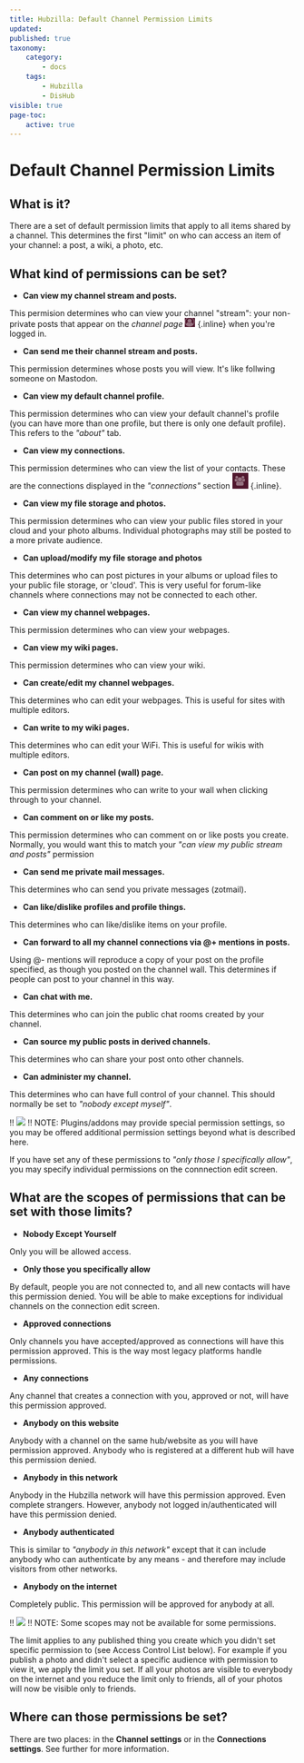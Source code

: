 ```yaml
---
title: Hubzilla: Default Channel Permission Limits
updated:
published: true
taxonomy:
    category:
        - docs
    tags:
        - Hubzilla
        - DisHub
visible: true
page-toc:
    active: true
---
```


# Default Channel Permission Limits

## What is it?
There are a set of default permission limits that apply to all items shared by a channel. This determines the first "limit" on who can access an item of your channel: a post, a wiki, a photo, etc.

## What kind of permissions can be set?

- **Can view my channel stream and posts.**

This permision determines who can view your channel "stream": your non-private posts that appear on the *channel page* ![channel_icon](en/channel_icon.png) {.inline} when you're logged in.

- **Can send me their channel stream and posts.**

This permission determines whose posts you will view. It's like follwing someone on Mastodon.

- **Can view my default channel profile.**

This permission determines who can view your default channel's profile (you can have more than one profile, but there is only one default profile). This refers to the *"about"* tab.

- **Can view my connections.**

This permission determines who can view the list of your contacts. These are the connections displayed in the *"connections"* section ![connection_icon](en/connection_icon.png) {.inline}.

- **Can view my file storage and photos.**

This permission determines who can view your public files stored in your cloud and your photo albums. Individual photographs may still be posted to a more private audience.

- **Can upload/modify my file storage and photos**

This determines who can post pictures in your albums or upload files to your public file storage, or 'cloud'. This is very useful for forum-like channels where connections may not be connected to each other.

- **Can view my channel webpages.**

This permission determines who can view your webpages.

- **Can view my wiki pages.**

This permission determines who can view your wiki.

- **Can create/edit my channel webpages.**

This determines who can edit your webpages. This is useful for sites with multiple editors.

- **Can write to my wiki pages.**

This determines who can edit your WiFi. This is useful for wikis with multiple editors.

- **Can post on my channel (wall) page.**

This permission determines who can write to your wall when clicking through to your channel.

- **Can comment on or like my posts.**

This permission determines who can comment on or like posts you create. Normally, you would want this to match your *"can view my public stream and posts"* permission

- **Can send me private mail messages.**

This determines who can send you private messages (zotmail).

- **Can like/dislike profiles and profile things.**

This determines who can like/dislike items on your profile.

- **Can forward to all my channel connections via @+ mentions in posts.**

Using @- mentions will reproduce a copy of your post on the profile specified, as though you posted on the channel wall. This determines if people can post to your channel in this way.

- **Can chat with me.**

This determines who can join the public chat rooms created by your channel.

- **Can source my public posts in derived channels.**

This determines who can share your post onto other channels.

- **Can administer my channel.**

This determines who can have full control of your channel. This should normally be set to *"nobody except myself"*.

!! ![](/home/icons/note.png)
!! NOTE: Plugins/addons may provide special permission settings, so you may be offered additional permission settings beyond what is described here.

If you have set any of these permissions to *"only those I specifically allow"*, you may specify individual permissions on the connnection edit screen.

## What are the scopes of permissions that can be set with those limits?

- **Nobody Except Yourself**

Only you will be allowed access.

- **Only those you specifically allow**

By default, people you are not connected to, and all new contacts will have this permission denied. You will be able to make exceptions for individual channels on the connection edit screen.

- **Approved connections**

Only channels you have accepted/approved as connections will have this permission approved. This is the way most legacy platforms handle permissions.

- **Any connections**

Any channel that creates a connection with you, approved or not, will have this permission approved.

- **Anybody on this website**

Anybody with a channel on the same hub/website as you will have permission approved. Anybody who is registered at a different hub will have this permission denied.

- **Anybody in this network**

Anybody in the Hubzilla network will have this permission approved. Even complete strangers. However, anybody not logged in/authenticated will have this permission denied.

- **Anybody authenticated**

This is similar to *"anybody in this network"* except that it can include anybody who can authenticate by any means - and therefore may include visitors from other networks.

- **Anybody on the internet**

Completely public. This permission will be approved for anybody at all.

!! ![](/home/icons/note.png)
!! NOTE: Some scopes may not be available for some permissions.

The limit applies to any published thing you create which you didn't set specific permission to (see Access Control List below). For example if you publish a photo and didn't select a specific audience with permission to view it, we apply the limit you set. If all your photos are visible to everybody on the internet and you reduce the limit only to friends, all of your photos will now be visible only to friends.

## Where can those permissions be set?
There are two places: in the **Channel settings** or in the **Connections settings**. See further for more information.
